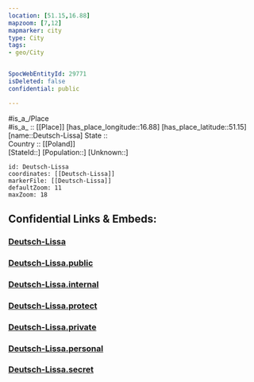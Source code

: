 ```yaml
---
location: [51.15,16.88] 
mapzoom: [7,12] 
mapmarker: city 
type: City
tags:
- geo/City


SpocWebEntityId: 29771
isDeleted: false
confidential: public

---
```

#is_a_/Place  
#is_a_ :: [[Place]] 
[has_place_longitude::16.88] 
[has_place_latitude::51.15] 
[name::Deutsch-Lissa] 
State ::  
Country :: [[Poland]]  
[StateId::] 
[Population::] 
[Unknown::] 


```leaflet
id: Deutsch-Lissa
coordinates: [[Deutsch-Lissa]] 
markerFile: [[Deutsch-Lissa]] 
defaultZoom: 11 
maxZoom: 18
```


## Confidential Links & Embeds: 

### [Deutsch-Lissa](/_Standards/Earth/Continent/Europe/Europe~East/Poland/Provinces~Poland/Lower_Silesian/City/Deutsch-Lissa.md) 

### [Deutsch-Lissa.public](/_public/Earth/Continent/Europe/Europe~East/Poland/Provinces~Poland/Lower_Silesian/City/Deutsch-Lissa.public.md) 

### [Deutsch-Lissa.internal](/_internal/Earth/Continent/Europe/Europe~East/Poland/Provinces~Poland/Lower_Silesian/City/Deutsch-Lissa.internal.md) 

### [Deutsch-Lissa.protect](/_protect/Earth/Continent/Europe/Europe~East/Poland/Provinces~Poland/Lower_Silesian/City/Deutsch-Lissa.protect.md) 

### [Deutsch-Lissa.private](/_private/Earth/Continent/Europe/Europe~East/Poland/Provinces~Poland/Lower_Silesian/City/Deutsch-Lissa.private.md) 

### [Deutsch-Lissa.personal](/_personal/Earth/Continent/Europe/Europe~East/Poland/Provinces~Poland/Lower_Silesian/City/Deutsch-Lissa.personal.md) 

### [Deutsch-Lissa.secret](/_secret/Earth/Continent/Europe/Europe~East/Poland/Provinces~Poland/Lower_Silesian/City/Deutsch-Lissa.secret.md)

